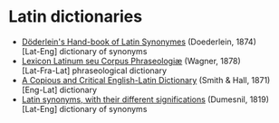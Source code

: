 # Latin dictionaries

* [Döderlein's Hand-book of Latin Synonymes](https://github.com/nikita-moor/latin-dictionary/tree/master/Doederlein1874) (Doederlein, 1874) \
    [Lat-Eng] dictionary of synonyms
* [Lexicon Latinum seu Corpus Phraseologiæ](https://github.com/nikita-moor/latin-dictionary/tree/master/Wagner1878) (Wagner, 1878) \
    [Lat-Fra-Lat] phraseological dictionary
* [A Copious and Critical English-Latin Dictionary](https://github.com/nikita-moor/latin-dictionary/tree/master/SmithHall1871) (Smith & Hall, 1871) \
    [Eng-Lat] dictionary
* [Latin synonyms, with their different significations](https://github.com/nikita-moor/latin-dictionary/tree/master/Dumesnil1819) (Dumesnil, 1819) \
    [Lat-Eng] dictionary of synonyms
